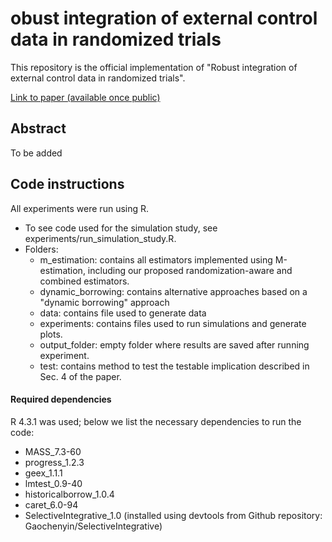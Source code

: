 # obust integration of external control data in randomized trials

This repository is the official implementation of "Robust integration of external control data in randomized trials".

[Link to paper (available once public)]()

## Abstract

To be added

## Code instructions 

All experiments were run using R. 

- To see code used for the simulation study, see experiments/run_simulation_study.R. 
- Folders:
  - m_estimation: contains all estimators implemented using M-estimation, including our proposed randomization-aware and combined estimators.
  - dynamic_borrowing: contains alternative approaches based on a "dynamic borrowing" approach 
  - data: contains file used to generate data
  - experiments: contains files used to run simulations and generate plots.
  - output_folder: empty folder where results are saved after running experiment.
  - test: contains method to test the testable implication described in Sec. 4 of the paper.
  
  
  
#### Required dependencies
R 4.3.1 was used; below we list the necessary dependencies to run the code:
- MASS_7.3-60
- progress_1.2.3
- geex_1.1.1
- lmtest_0.9-40
- historicalborrow_1.0.4
- caret_6.0-94
- SelectiveIntegrative_1.0 (installed using devtools from Github repository: Gaochenyin/SelectiveIntegrative)